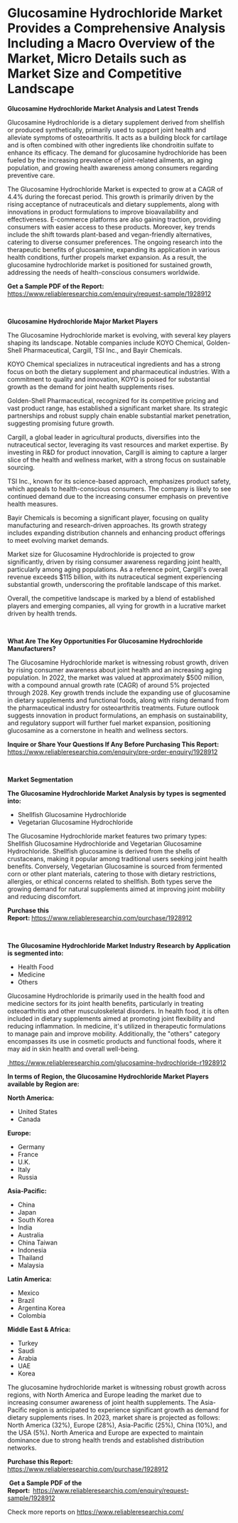<p><h1>Glucosamine Hydrochloride Market Provides a Comprehensive Analysis Including a Macro Overview of the Market, Micro Details such as Market Size and Competitive Landscape</h1></p><p><strong>Glucosamine Hydrochloride Market Analysis and Latest Trends</strong></p>
<p><p>Glucosamine Hydrochloride is a dietary supplement derived from shellfish or produced synthetically, primarily used to support joint health and alleviate symptoms of osteoarthritis. It acts as a building block for cartilage and is often combined with other ingredients like chondroitin sulfate to enhance its efficacy. The demand for glucosamine hydrochloride has been fueled by the increasing prevalence of joint-related ailments, an aging population, and growing health awareness among consumers regarding preventive care.</p><p>The Glucosamine Hydrochloride Market is expected to grow at a CAGR of 4.4% during the forecast period. This growth is primarily driven by the rising acceptance of nutraceuticals and dietary supplements, along with innovations in product formulations to improve bioavailability and effectiveness. E-commerce platforms are also gaining traction, providing consumers with easier access to these products. Moreover, key trends include the shift towards plant-based and vegan-friendly alternatives, catering to diverse consumer preferences. The ongoing research into the therapeutic benefits of glucosamine, expanding its application in various health conditions, further propels market expansion. As a result, the glucosamine hydrochloride market is positioned for sustained growth, addressing the needs of health-conscious consumers worldwide.</p></p>
<p><strong>Get a Sample PDF of the Report:&nbsp;</strong> <a href="https://www.reliableresearchiq.com/enquiry/request-sample/1928912?utm_campaign=99&utm_medium=2&utm_source=Github&utm_content=ia&utm_term=16012025&utm_id=glucosamine-hydrochloride">https://www.reliableresearchiq.com/enquiry/request-sample/1928912</a></p>
<p>&nbsp;</p>
<p><strong>Glucosamine Hydrochloride Major Market Players</strong></p>
<p><p>The Glucosamine Hydrochloride market is evolving, with several key players shaping its landscape. Notable companies include KOYO Chemical, Golden-Shell Pharmaceutical, Cargill, TSI Inc., and Bayir Chemicals. </p><p>KOYO Chemical specializes in nutraceutical ingredients and has a strong focus on both the dietary supplement and pharmaceutical industries. With a commitment to quality and innovation, KOYO is poised for substantial growth as the demand for joint health supplements rises.</p><p>Golden-Shell Pharmaceutical, recognized for its competitive pricing and vast product range, has established a significant market share. Its strategic partnerships and robust supply chain enable substantial market penetration, suggesting promising future growth.</p><p>Cargill, a global leader in agricultural products, diversifies into the nutraceutical sector, leveraging its vast resources and market expertise. By investing in R&D for product innovation, Cargill is aiming to capture a larger slice of the health and wellness market, with a strong focus on sustainable sourcing.</p><p>TSI Inc., known for its science-based approach, emphasizes product safety, which appeals to health-conscious consumers. The company is likely to see continued demand due to the increasing consumer emphasis on preventive health measures.</p><p>Bayir Chemicals is becoming a significant player, focusing on quality manufacturing and research-driven approaches. Its growth strategy includes expanding distribution channels and enhancing product offerings to meet evolving market demands.</p><p>Market size for Glucosamine Hydrochloride is projected to grow significantly, driven by rising consumer awareness regarding joint health, particularly among aging populations. As a reference point, Cargill's overall revenue exceeds $115 billion, with its nutraceutical segment experiencing substantial growth, underscoring the profitable landscape of this market. </p><p>Overall, the competitive landscape is marked by a blend of established players and emerging companies, all vying for growth in a lucrative market driven by health trends.</p></p>
<p>&nbsp;</p>
<p><strong>What Are The Key Opportunities For Glucosamine Hydrochloride Manufacturers?</strong></p>
<p><p>The Glucosamine Hydrochloride market is witnessing robust growth, driven by rising consumer awareness about joint health and an increasing aging population. In 2022, the market was valued at approximately $500 million, with a compound annual growth rate (CAGR) of around 5% projected through 2028. Key growth trends include the expanding use of glucosamine in dietary supplements and functional foods, along with rising demand from the pharmaceutical industry for osteoarthritis treatments. Future outlook suggests innovation in product formulations, an emphasis on sustainability, and regulatory support will further fuel market expansion, positioning glucosamine as a cornerstone in health and wellness sectors.</p></p>
<p><strong>Inquire or Share Your Questions If Any Before Purchasing This Report:</strong> <a href="https://www.reliableresearchiq.com/enquiry/pre-order-enquiry/1928912?utm_campaign=99&utm_medium=2&utm_source=Github&utm_content=ia&utm_term=16012025&utm_id=glucosamine-hydrochloride">https://www.reliableresearchiq.com/enquiry/pre-order-enquiry/1928912</a></p>
<p>&nbsp;</p>
<p><strong>Market Segmentation</strong></p>
<p><strong>The Glucosamine Hydrochloride Market Analysis by types is segmented into:</strong></p>
<p><ul><li>Shellfish Glucosamine Hydrochloride</li><li>Vegetarian Glucosamine Hydrochloride</li></ul></p>
<p><p>The Glucosamine Hydrochloride market features two primary types: Shellfish Glucosamine Hydrochloride and Vegetarian Glucosamine Hydrochloride. Shellfish glucosamine is derived from the shells of crustaceans, making it popular among traditional users seeking joint health benefits. Conversely, Vegetarian Glucosamine is sourced from fermented corn or other plant materials, catering to those with dietary restrictions, allergies, or ethical concerns related to shellfish. Both types serve the growing demand for natural supplements aimed at improving joint mobility and reducing discomfort.</p></p>
<p><strong>Purchase this Report:&nbsp;</strong><a href="https://www.reliableresearchiq.com/purchase/1928912?utm_campaign=99&utm_medium=2&utm_source=Github&utm_content=ia&utm_term=16012025&utm_id=glucosamine-hydrochloride">https://www.reliableresearchiq.com/purchase/1928912</a></p>
<p>&nbsp;</p>
<p><strong>The Glucosamine Hydrochloride Market Industry Research by Application is segmented into:</strong></p>
<p><ul><li>Health Food</li><li>Medicine</li><li>Others</li></ul></p>
<p><p>Glucosamine Hydrochloride is primarily used in the health food and medicine sectors for its joint health benefits, particularly in treating osteoarthritis and other musculoskeletal disorders. In health food, it is often included in dietary supplements aimed at promoting joint flexibility and reducing inflammation. In medicine, it's utilized in therapeutic formulations to manage pain and improve mobility. Additionally, the "others" category encompasses its use in cosmetic products and functional foods, where it may aid in skin health and overall well-being.</p></p>
<p><a href="https://www.reliableresearchiq.com/glucosamine-hydrochloride-r1928912?utm_campaign=99&utm_medium=2&utm_source=Github&utm_content=ia&utm_term=16012025&utm_id=glucosamine-hydrochloride">&nbsp;https://www.reliableresearchiq.com/glucosamine-hydrochloride-r1928912</a></p>
<p><strong>In terms of Region, the Glucosamine Hydrochloride Market Players available by Region are:</strong></p>
<p>
    <p> <strong> North America: </strong>
        <ul>
            <li>United States</li>
            <li>Canada</li>
        </ul>
        </p> 
    <p> <strong> Europe: </strong>
        <ul>
            <li>Germany</li>
            <li>France</li>
            <li>U.K.</li>
            <li>Italy</li>
            <li>Russia</li>
        </ul>
        </p> 
    <p> <strong> Asia-Pacific: </strong>
        <ul>
            <li>China</li>
            <li>Japan</li>
            <li>South Korea</li>
            <li>India</li>
            <li>Australia</li>
            <li>China Taiwan</li>
            <li>Indonesia</li>
            <li>Thailand</li>
            <li>Malaysia</li>
        </ul>
        </p> 
    <p> <strong> Latin America: </strong>
        <ul>
            <li>Mexico</li>
            <li>Brazil</li>
            <li>Argentina Korea</li>
            <li>Colombia</li>
        </ul>
        </p> 
    <p> <strong> Middle East & Africa: </strong>
        <ul>
            <li>Turkey</li>
            <li>Saudi</li>
            <li>Arabia</li>
            <li>UAE</li>
            <li>Korea</li>
        </ul>
    </p>
    </p>
<p><p>The glucosamine hydrochloride market is witnessing robust growth across regions, with North America and Europe leading the market due to increasing consumer awareness of joint health supplements. The Asia-Pacific region is anticipated to experience significant growth as demand for dietary supplements rises. In 2023, market share is projected as follows: North America (32%), Europe (28%), Asia-Pacific (25%), China (10%), and the USA (5%). North America and Europe are expected to maintain dominance due to strong health trends and established distribution networks.</p></p>
<p><strong>Purchase this Report: </strong><a href="https://www.reliableresearchiq.com/purchase/1928912?utm_campaign=99&utm_medium=2&utm_source=Github&utm_content=ia&utm_term=16012025&utm_id=glucosamine-hydrochloride">https://www.reliableresearchiq.com/purchase/1928912</a></p>
<p>&nbsp;<strong>Get a Sample PDF of the Report:&nbsp;&nbsp;</strong><a href="https://www.reliableresearchiq.com/enquiry/request-sample/1928912?utm_campaign=99&utm_medium=2&utm_source=Github&utm_content=ia&utm_term=16012025&utm_id=glucosamine-hydrochloride">https://www.reliableresearchiq.com/enquiry/request-sample/1928912</a></p>
<p><strong></strong></p>
<p>Check more reports on <a href="https://www.reliableresearchiq.com/?utm_campaign=99&utm_medium=2&utm_source=Github&utm_content=ia&utm_term=16012025&utm_id=glucosamine-hydrochloride">https://www.reliableresearchiq.com/</a></p>